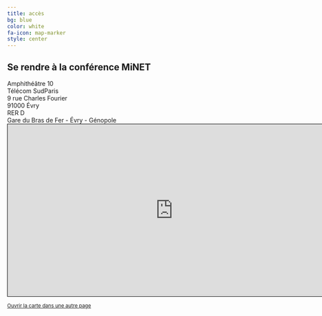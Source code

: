 ```yaml
---
title: accès
bg: blue
color: white
fa-icon: map-marker
style: center
---
```


## Se rendre à la conférence MiNET

<div class="row">
<div class="half column">
<i class="fa fa-map-marker"></i> Amphithéâtre 10<br>
Télécom SudParis<br>
9 rue Charles Fourier<br>
91000 Évry
</div>

<div class="half column">
<i class="fa fa-train"></i> RER D<br>
Gare du Bras de Fer - Évry - Génopole
</div>
</div>


<div class="video-container">
<center>
<iframe width="768" height="400" frameborder="0" scrolling="no" marginheight="0" marginwidth="0" src="https://www.openstreetmap.org/export/embed.html?bbox=2.4379456043243404%2C48.6220660725393%2C2.4486529827117915%2C48.62742734479704&amp;layer=mapnik&amp;marker=48.62474677985841%2C2.4432992935180664" style="border: 1px solid black">Utilisez le lien ci-dessous pour ouvrir la carte</iframe>
</center>
</div>


<small><a href="https://www.openstreetmap.org/?mlat=48.62475&amp;mlon=2.44330#map=17/48.62475/2.44330">Ouvrir la carte dans une autre page</a></small>
